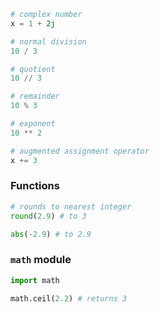 ```python
# complex number
x = 1 + 2j

# normal division
10 / 3

# quotient
10 // 3

# remainder
10 % 3

# exponent
10 ** 2
```

```python
# augmented assignment operator
x += 3
```

### Functions

```python
# rounds to nearest integer
round(2.9) # to 3

abs(-2.9) # to 2.9
```

### `math` module

```python
import math

math.ceil(2.2) # returns 3
```

